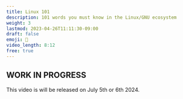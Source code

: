 ```yaml
---
title: Linux 101
description: 101 words you must know in the Linux/GNU ecosystem
weight: 3
lastmod: 2023-04-26T11:11:30-09:00
draft: false
emoji: 🤘
video_length: 8:12
free: true
---
```


## WORK IN PROGRESS

This video is will be released on July 5th or 6th 2024. 